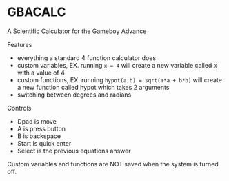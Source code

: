 # GBACALC

A Scientific Calculator for the Gameboy Advance

Features
- everything a standard 4 function calculator does
- custom variables, EX. running `x = 4` will create a new variable called x with a value of 4
- custom functions, EX. running `hypot(a,b) = sqrt(a*a + b*b)` will create a new function called hypot which takes 2 arguments
- switching between degrees and radians

Controls
- Dpad is move
- A is press button
- B is backspace
- Start is quick enter
- Select is the previous equations answer

Custom variables and functions are NOT saved when the system is turned off.
